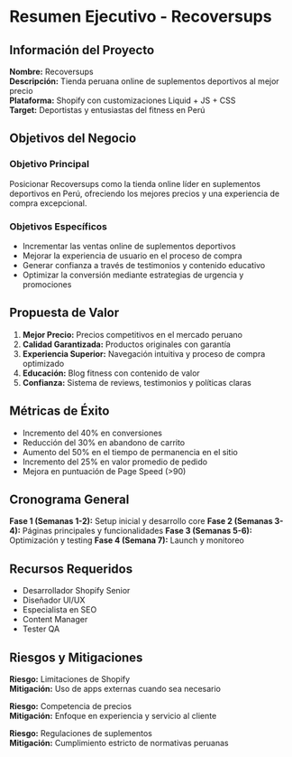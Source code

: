 # Resumen Ejecutivo - Recoversups

## Información del Proyecto

**Nombre:** Recoversups  
**Descripción:** Tienda peruana online de suplementos deportivos al mejor precio  
**Plataforma:** Shopify con customizaciones Liquid + JS + CSS  
**Target:** Deportistas y entusiastas del fitness en Perú  

## Objetivos del Negocio

### Objetivo Principal
Posicionar Recoversups como la tienda online líder en suplementos deportivos en Perú, ofreciendo los mejores precios y una experiencia de compra excepcional.

### Objetivos Específicos
- Incrementar las ventas online de suplementos deportivos
- Mejorar la experiencia de usuario en el proceso de compra
- Generar confianza a través de testimonios y contenido educativo
- Optimizar la conversión mediante estrategias de urgencia y promociones

## Propuesta de Valor

1. **Mejor Precio:** Precios competitivos en el mercado peruano
2. **Calidad Garantizada:** Productos originales con garantía
3. **Experiencia Superior:** Navegación intuitiva y proceso de compra optimizado
4. **Educación:** Blog fitness con contenido de valor
5. **Confianza:** Sistema de reviews, testimonios y políticas claras

## Métricas de Éxito

- Incremento del 40% en conversiones
- Reducción del 30% en abandono de carrito
- Aumento del 50% en el tiempo de permanencia en el sitio
- Incremento del 25% en valor promedio de pedido
- Mejora en puntuación de Page Speed (>90)

## Cronograma General

**Fase 1 (Semanas 1-2):** Setup inicial y desarrollo core
**Fase 2 (Semanas 3-4):** Páginas principales y funcionalidades
**Fase 3 (Semanas 5-6):** Optimización y testing
**Fase 4 (Semana 7):** Launch y monitoreo

## Recursos Requeridos

- Desarrollador Shopify Senior
- Diseñador UI/UX
- Especialista en SEO
- Content Manager
- Tester QA

## Riesgos y Mitigaciones

**Riesgo:** Limitaciones de Shopify  
**Mitigación:** Uso de apps externas cuando sea necesario

**Riesgo:** Competencia de precios  
**Mitigación:** Enfoque en experiencia y servicio al cliente

**Riesgo:** Regulaciones de suplementos  
**Mitigación:** Cumplimiento estricto de normativas peruanas